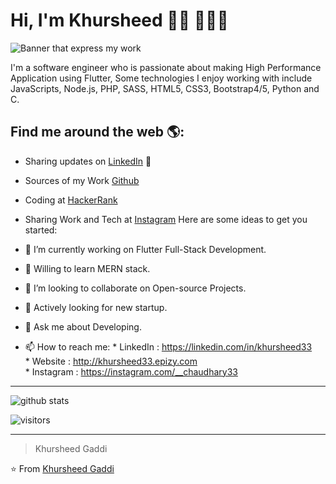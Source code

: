 # Hi, I'm Khursheed 👋🏾 👩🏾‍💻

<img src="https://images.unsplash.com/photo-1550439062-609e1531270e?ixid=MnwxMjA3fDB8MHxwaG90by1wYWdlfHx8fGVufDB8fHx8&ixlib=rb-1.2.1&auto=format&fit=crop&w=1050&q=80" alt="Banner that express my work">

I'm a software engineer who is passionate about making High Performance Application using Flutter, Some technologies I enjoy working with include JavaScripts, Node.js, PHP,  SASS, HTML5, CSS3, Bootstrap4/5, Python and C.


## Find me around the web 🌎:
- Sharing updates on <a href="https://www.linkedin.com/in/khursheed33/">LinkedIn</a> 💼
- Sources of my Work <a href="https://github.com/khursheed33/khursheed33">Github</a> 
- Coding at <a href="https://www.hackerrank.com/khursheed33">HackerRank</a>
- Sharing Work and Tech at <a href="https://www.instagram.com/flutterians/">Instagram</a>
Here are some ideas to get you started:

- 🔭 I’m currently working on Flutter Full-Stack Development.
- 🌱 Willing to learn MERN stack.
- 👯 I’m looking to collaborate on Open-source Projects.
- 🤔 Actively looking for new startup.
- 💬 Ask me about Developing.
- 📫 How to reach me: * LinkedIn : https://linkedin.com/in/khursheed33 <br/>* Website : http://khursheed33.epizy.com<br/>* Instagram : https://instagram.com/__chaudhary33

______________________________________________________________________________________
![github stats](https://github-readme-stats.vercel.app/api?username=khursheed33&show_icons=true)

![visitors](https://visitor-badge.glitch.me/badge?page_id=khursheed33.khursheed33) 

---------------------------------------------------------------------------------------------------------------------------------------------------------------------------------
> Khursheed Gaddi

⭐️ From [Khursheed Gaddi](http://www.github.com/khursheed33)
